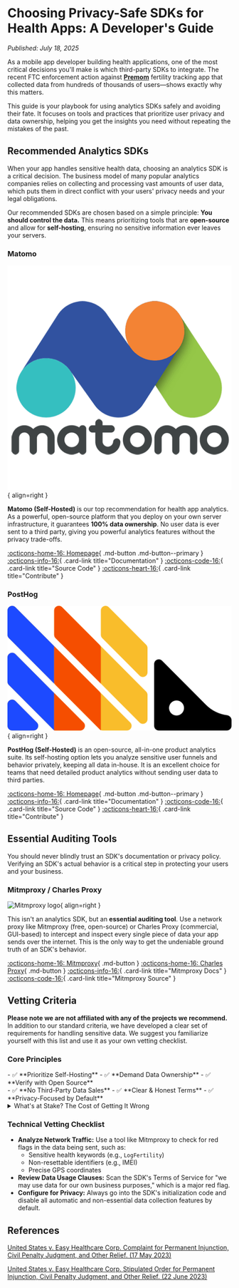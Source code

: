 # Choosing Privacy-Safe SDKs for Health Apps: A Developer's Guide

*Published: July 18, 2025*

As a mobile app developer building health applications, one of the most critical decisions you'll make is which third-party SDKs to integrate. The recent FTC enforcement action against **[Premom](https://www.cbsnews.com/news/premom-fertility-app-shared-user-data-ftc-says-easy-healthcare/)** fertility tracking app that collected data from hundreds of thousands of users—shows exactly why this matters.

This guide is your playbook for using analytics SDKs safely and avoiding their fate. It focuses on tools and practices that prioritize user privacy and data ownership, helping you get the insights you need without repeating the mistakes of the past.

## Recommended Analytics SDKs

When your app handles sensitive health data, choosing an analytics SDK is a critical decision. The business model of many popular analytics companies relies on collecting and processing vast amounts of user data, which puts them in direct conflict with your users' privacy needs and your legal obligations.

Our recommended SDKs are chosen based on a simple principle: **You should control the data.** This means prioritizing tools that are **open-source** and allow for **self-hosting**, ensuring no sensitive information ever leaves your servers.

### Matomo

<div class="admonition recommendation" markdown>

![Matomo logo](../assets/img/choosin-privacy-safe-sdks/matomo_icon.png){ align=right }

**Matomo (Self-Hosted)** is our top recommendation for health app analytics. As a powerful, open-source platform that you deploy on your own server infrastructure, it guarantees **100% data ownership**. No user data is ever sent to a third party, giving you powerful analytics features without the privacy trade-offs.

[:octicons-home-16: Homepage](https://matomo.org/){ .md-button .md-button--primary }
[:octicons-info-16:](https://matomo.org/docs/){ .card-link title="Documentation" }
[:octicons-code-16:](https://github.com/matomo-org/matomo){ .card-link title="Source Code" }
[:octicons-heart-16:](https://matomo.org/thank-you/){ .card-link title="Contribute" }

</div>

### PostHog

<div class="admonition recommendation" markdown>

![PostHog logo](../assets/img/choosin-privacy-safe-sdks/posthog_icon.svg){ align=right }

**PostHog (Self-Hosted)** is an open-source, all-in-one product analytics suite. Its self-hosting option lets you analyze sensitive user funnels and behavior privately, keeping all data in-house. It is an excellent choice for teams that need detailed product analytics without sending user data to third parties.

[:octicons-home-16: Homepage](https://posthog.com/){ .md-button .md-button--primary }
[:octicons-info-16:](https://posthog.com/docs){ .card-link title="Documentation" }
[:octicons-code-16:](https://github.com/PostHog/posthog){ .card-link title="Source Code" }
[:octicons-heart-16:](https://posthog.com/careers){ .card-link title="Contribute" }

</div>

## Essential Auditing Tools

You should never blindly trust an SDK's documentation or privacy policy. Verifying an SDK's actual behavior is a critical step in protecting your users and your business.

### Mitmproxy / Charles Proxy

<div class="admonition recommendation" markdown>

![Mitmproxy logo](docs/analytics-monitoring/assets/img/choosin-privacy-safe-sdks/mitmproxy_icon.png){ align=right }

This isn't an analytics SDK, but an **essential auditing tool**. Use a network proxy like Mitmproxy (free, open-source) or Charles Proxy (commercial, GUI-based) to intercept and inspect every single piece of data your app sends over the internet. This is the only way to get the undeniable ground truth of an SDK's behavior.

[:octicons-home-16: Mitmproxy](https://mitmproxy.org/){ .md-button }
[:octicons-home-16: Charles Proxy](https://www.charlesproxy.com/){ .md-button }
[:octicons-info-16:](https://docs.mitmproxy.org/stable/){ .card-link title="Mitmproxy Docs" }
[:octicons-code-16:](https://github.com/mitmproxy/mitmproxy){ .card-link title="Mitmproxy Source" }

</div>

## Vetting Criteria

**Please note we are not affiliated with any of the projects we recommend.** In addition to our standard criteria, we have developed a clear set of requirements for handling sensitive data. We suggest you familiarize yourself with this list and use it as your own vetting checklist.

### Core Principles

<div class="grid" markdown>
<div markdown>
- ✅ **Prioritize Self-Hosting**
- ✅ **Demand Data Ownership**
- ✅ **Verify with Open Source**
</div>
<div markdown>
- ✅ **No Third-Party Data Sales**
- ✅ **Clear & Honest Terms**
- ✅ **Privacy-Focused by Default**
</div>
</div>

<details class="danger" markdown>
<summary>What's at Stake? The Cost of Getting It Wrong</summary>

The FTC's order against Premom shows the real-world consequences of failing to meet these standards. This is what could happen to you:

| Consequence | The Reality |
| :--- | :--- |
| **💰 Fines & Penalties** | Premom was hit with a monetary penalty. |
| **🗑️ Forced Data Deletion**| Ordered to tell Google, AppsFlyer, and others to delete all improperly collected user data. |
| **📢 Public Shaming**| Forced to post a notice on their app and website admitting to the unauthorized data sharing. |
| **👨‍⚖️ 20 Years of Audits** | Must undergo an independent privacy audit **every two years for the next 20 years**. |

</details>

### Technical Vetting Checklist

- **Analyze Network Traffic:** Use a tool like Mitmproxy to check for red flags in the data being sent, such as:
    - Sensitive health keywords (e.g., `LogFertility`)
    - Non-resettable identifiers (e.g., IMEI)
    - Precise GPS coordinates
- **Review Data Usage Clauses:** Scan the SDK's Terms of Service for "we may use data for our own business purposes," which is a major red flag.
- **Configure for Privacy:** Always go into the SDK's initialization code and disable all automatic and non-essential data collection features by default.

## References

 [United States v. Easy Healthcare Corp. Complaint for Permanent Injunction, Civil Penalty Judgment, and Other Relief. (17 May 2023)](https://www.ftc.gov/system/files/ftc_gov/pdf/2123124easyhealthcarecomplaint.pdf)

 [United States v. Easy Healthcare Corp. Stipulated Order for Permanent Injunction, Civil Penalty Judgment, and Other Relief. (22 June 2023)](https://www.ftc.gov/system/files/ftc_gov/pdf/2123124easyhealthcarpeorder.pdf)

<!-- # Choosing Privacy-Safe SDKs for Health Apps: A Developer's Guide

*Published: July 18, 2025*

As a mobile app developer building health applications, one of the most critical decisions you'll make is which third-party SDKs to integrate. The recent FTC enforcement action against Premom—a fertility tracking app that collected data from hundreds of thousands of users—shows exactly why this matters.

## The Premom Wake-Up Call

Premom promised users their health data wouldn't be shared with third parties without consent. But behind the scenes, the app was silently transmitting sensitive reproductive health information to multiple companies through integrated SDKs. The result? A $100,000 FTC fine and a permanent ban on sharing user health data for advertising.

The data being shared included:

- Menstrual cycle information
- Fertility and pregnancy status
- Precise location data
- Device identifiers that can't be changed
- Social media account information

All of this happened through "automated tracking tools"—the SDKs that seemed essential for analytics and growth.

## The SDK Privacy Minefield

Most popular SDKs weren't designed with health data privacy in mind. Here's what you need to know about common choices:

### Google Firebase

**What it offers:** Comprehensive analytics, crash reporting, user engagement tracking

**Privacy concerns:** Automatic data collection, broad data sharing within Google ecosystem, difficult to limit data scope for health apps

**Better for:** Non-health apps where Google's data practices align with your privacy needs

### Facebook Analytics (Meta)

**What it offers:** User behavior tracking, conversion analytics, audience insights

**Privacy concerns:** Extensive data sharing for advertising, persistent tracking across apps and web

**Health app risk:** High—Meta's business model depends on advertising data

### AppsFlyer

**What it offers:** Attribution tracking, marketing analytics, fraud prevention

**Privacy concerns:** Shares data with advertising networks, creates detailed user profiles

**Premom used this:** Yes, and it contributed to their FTC violation

### Umeng (Alibaba)

**What it offers:** Analytics, push notifications, user tracking

**Privacy concerns:** Data potentially subject to Chinese data laws, broad data collection

**Geographic risk:** Especially problematic for US health apps due to data sovereignty issues

## What Went Wrong

Premom's developers made several critical mistakes:

1. **Blind integration**: They added SDKs without understanding what data would be shared
2. **No data minimization**: SDKs collected far more information than needed
3. **Weak encryption**: Sensitive data wasn't properly protected in transit
4. **No usage controls**: Third parties could use the data however they wanted
5. **Misleading users**: Privacy policies didn't reflect actual data practices

## Building Better: Privacy-First SDK Selection

### Start with Data Mapping

Before integrating any SDK, document exactly what data it will access and where it goes. For health apps, this means:

- What health information is collected
- Which third parties receive data
- How data is used by each party
- Where data is stored geographically

### Choose Minimal SDKs

Ask yourself: Do you really need that feature? Every SDK adds privacy risk. For health apps, consider:

- Self-hosted analytics instead of third-party services
- Privacy-focused alternatives like Plausible or Fathom
- Building core features in-house when possible

### Implement Data Controls

When you do use SDKs:

- Configure them to collect minimal data
- Turn off automatic data sharing features
- Set up data retention limits
- Regularly audit what's being transmitted

### Legal Compliance

For health apps, remember:

- HIPAA may apply if you handle protected health information
- The FTC's Health Breach Notification Rule requires disclosure of unauthorized data sharing
- State privacy laws like California's CCPA have specific health data protections

## Recommended Alternatives

### For Analytics

- **Plausible**: Privacy-focused, no personal data collection
- **Fathom**: GDPR-compliant, minimal data collection
- **Self-hosted Matomo**: Full control over data

### For Crash Reporting

- **Sentry**: Configurable data collection, data residency options
- **Bugsnag**: Privacy controls, data filtering capabilities

### For User Engagement

- **OneSignal**: Transparent data practices, opt-in features
- **Pusher**: Real-time features with privacy controls

## The Bottom Line

The Premom case isn't an outlier—it's a preview of stricter enforcement coming to health apps. The FTC is explicitly targeting companies that promise privacy but deliver surveillance.

As developers, we have a choice: build trust through genuine privacy protection, or risk becoming the next enforcement target. The SDKs you choose today will determine which path you're on.

Your users are trusting you with their most intimate health information. Choose your tools—and your partners—accordingly.

---

*This article is part of Privacy Dev's recommendations for building privacy-respecting applications. For more developer-focused privacy guidance, see our [Tools section](../tools.md).* -->
